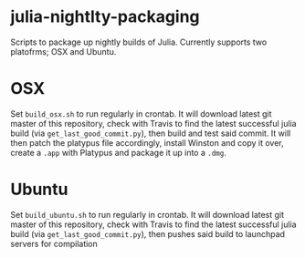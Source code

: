 julia-nightlty-packaging
=========

Scripts to package up nightly builds of Julia.  Currently supports two platofrms; OSX and Ubuntu.

OSX
===
Set `build_osx.sh` to run regularly in crontab. It will download latest git master of this repository, check with Travis to find the latest successful julia build (via `get_last_good_commit.py`), then build and test said commit. It will then patch the platypus file accordingly, install Winston and copy it over, create a `.app` with Platypus and package it up into a `.dmg`.


Ubuntu
======
Set `build_ubuntu.sh` to run regularly in crontab. It will download latest git master of this repository, check with Travis to find the latest successful julia build (via `get_last_good_commit.py`), then pushes said build to launchpad servers for compilation
